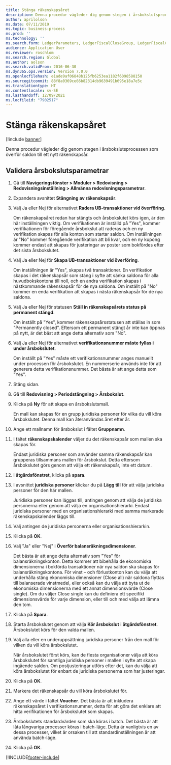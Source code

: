 ```yaml
---
title: Stänga räkenskapsåret
description: Denna procedur vägleder dig genom stegen i årsbokslutsprocessen som överför saldon till ett nytt räkenskapsår.
author: aprilolson
ms.date: 07/11/2019
ms.topic: business-process
ms.prod: ''
ms.technology: ''
ms.search.form: LedgerParameters, LedgerFiscalCloseGroup, LedgerFiscalCloseAddLedger, SysLookupMultiSelectGrid, LedgerFiscalCloseRunGroup
audience: Application User
ms.reviewer: roschlom
ms.search.region: Global
ms.author: aolson
ms.search.validFrom: 2016-06-30
ms.dyn365.ops.version: Version 7.0.0
ms.openlocfilehash: e1ade9af06848b125fb6253ea1182f6098588150
ms.sourcegitcommit: 88f8a0369ce66b82314db9639491b695e18a7e5c
ms.translationtype: HT
ms.contentlocale: sv-SE
ms.lasthandoff: 12/09/2021
ms.locfileid: "7902517"
---
```

# <a name="close-the-fiscal-year"></a>Stänga räkenskapsåret

[!include [banner](../../includes/banner.md)]

Denna procedur vägleder dig genom stegen i årsbokslutsprocessen som överför saldon till ett nytt räkenskapsår.


## <a name="validate-year-end-close-parameters"></a>Validera årsbokslutsparametrar
1. Gå till **Navigeringsfönster > Moduler > Redovisning > Redovisningsinställning > Allmänna redovisningsparametrar**.
2. Expandera avsnittet **Stängning av räkenskapsår**.
3. Välj Ja eller Nej för alternativet **Radera UB-transaktioner vid överföring**.
    
    Om räkenskapsåret redan har stängts och årsbokslutet körs igen, är den här inställningen viktig. Om verifikationen är inställd på "Yes", kommer verifikationen för föregående årsbokslut att raderas och en ny verifikation skapas för alla konton som startar saldon. Om inställningen är "No" kommer föregående verifikation att bli kvar, och en ny kupong kommer endast att skapas för justeringar av poster som bokfördes efter det sista årsbokslutet.

4. Välj Ja eller Nej för **Skapa UB-transaktioner vid överföring**.

    Om inställningen är "Yes", skapas två transaktioner. En verifikation skapas i det räkenskapsår som stäng i syfte att sänka saldona för alla huvudbokskontona till noll, och en andra verifikation skapas i nästkommande räkenskapsår för de nya saldona. Om inställt på "No" kommer en enda verifikation att skapas i nästa räkenskapsår för de nya saldona.  

5. Välj Ja eller Nej för statusen **Ställ in räkenskapsårets status på permanent stängd**.

    Om inställt på "Yes", kommer räkenskapsårsstatusen att ställas in som "Permanently closed".  Eftersom ett permanent stängt år inte kan öppnas på nytt, är det bäst att ange detta alternativ som "No".  

6. Välj Ja eller Nej för alternativet **verifikationsnummer måste fyllas i under årsbokslutet**.

    Om inställt på "Yes" måste ett verifikationsnummer anges manuellt under processen för årsbokslutet. En nummerserie används inte för att generera detta verifikationsnummer. Det bästa är att ange detta som "Yes".  

7. Stäng sidan.
8. Gå till **Redovisning > Periodstängning > Årsbokslut**.
9. Klicka på **Ny** för att skapa en årsbokslutsmall.

    En mall kan skapas för en grupp juridiska personer för vilka du vill köra årsbokslutet. Denna mall kan återanvändas året efter år.  

10. Ange ett mallnamn för årsbokslut i fältet **Gruppnamn**.
11. I fältet **räkenskapskalender** väljer du det räkenskapsår som mallen ska skapas för.

    Endast juridiska personer som använder samma räkenskapsår kan grupperas tillsammans mallen för årsbokslut. Detta eftersom årsbokslutet görs genom att välja ett räkenskapsår, inte ett datum.  

12. I **åtgärdsfönstret**, klicka på **spara**.
13. I avsnittet **juridiska personer** klickar du på **Lägg till** för att välja juridiska personer för den här mallen.
    
    Juridiska personer kan läggas till, antingen genom att välja de juridiska personerna eller genom att välja en organisationshierarki.  Endast juridiska personer med en organisationshierarki med samma markerade räkenskapskalender läggs till.  

14. Välj antingen de juridiska personerna eller organisationshierarkin.
15. Klicka på **OK**.
16. Välj "Ja" eller "Nej" i **Överför balansräkningsdimensioner**.

    Det bästa är att ange detta alternativ som "Yes" för balansräkningskonton. Detta kommer att bibehålla de ekonomiska dimensionerna i bokförda transaktioner när nya saldon ska skapas för balansräkningskontona. För vinst – och förlustkonton kan du välja att underhålla stäng ekonomiska dimensioner (Close all) när saldona flyttas till balanserade vinstmedel, eller också kan du välja att byta ut de ekonomiska dimensionerna med ett annat dimensionsvärde (Close single). Om du väljer Close single kan du definiera ett specifikt dimensionsvärde för varje dimension, eller till och med välja att lämna den tom.  

17. Klicka på **Spara**.
18. Starta årsbokslutet genom att välja **Kör årsbokslut** i **åtgärdsfönstret**. Årsbokslutet körs för den valda mallen.  
19. Välj alla eller en underuppsättning juridiska personer från den mall för vilken du vill köra årsbokslutet.

    När årsbokslutet först körs, kan de flesta organisationer välja att köra årsbokslutet för samtliga juridiska personer i mallen i syfte att skapa ingående saldon. Om postjusteringar utförs efter det, kan du välja att köra årsbokslutet för enbart de juridiska personerna som har justeringar.  

20. Klicka på **OK**.
21. Markera det räkenskapsår du vill köra årsbokslutet för.
22. Ange ett värde i fältet **Voucher**. Det bästa är att inkludera räkenskapsåret i verifikationsnummer, detta för att göra det enklare att hitta verifikationen för årsbokslutet som skapas.  
23. Årsbokslutets standardvärden som ska köras i batch. Det bästa är att låta långvariga processer köras i batch-läge. Detta är vanligtvis en av dessa processer, vilket är orsaken till att standardinställningen är att använda batch-läge.  
24. Klicka på **OK**.



[!INCLUDE[footer-include](../../../includes/footer-banner.md)]
